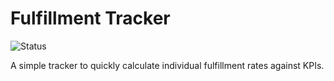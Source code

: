 # Fulfillment Tracker

![Status](https://img.shields.io/badge/status-in%20progress-yellow)

A simple tracker to quickly calculate individual fulfillment rates against KPIs.

